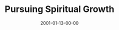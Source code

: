 ---
layout: message
category: message
series: "Millennium Makeover"
title: "Pursuing Spiritual Growth"
date: 2001-01-13-00-00
message_id: 348
---